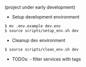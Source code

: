 (project under early development)

- Setup development environment

```sh
$ mv .env.example dev.env
$ source scripts/setup_env.sh dev
```
- Cleanup dev environment

```sh
$ source scripts/clean_env.sh dev
```

- TODOs:
		- filter services with tags

